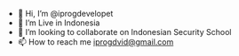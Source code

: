 - 👋 Hi, I’m @iprogdevelopet
- 👀 I’m Live in Indonesia
- 💞️ I’m looking to collaborate on Indonesian Security School
- 📫 How to reach me iprogdvid@gmail.com

<!---
iprogdevelopet/iprogdevelopet is a ✨ special ✨ repository because its `README.md` (this file) appears on your GitHub profile.
You can click the Preview link to take a look at your changes.
--->
